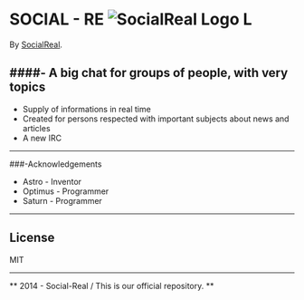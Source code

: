 # SOCIAL - RE ![SocialReal Logo](https://raw.github.com/SocialReal/SocialReal/master/logo.gif) L

By [SocialReal](https://github.com/SocialReal/).

####- A big chat for groups of people, with very topics
---
  - Supply of informations in real time
  - Created for persons respected with important subjects about news and articles
  - A new IRC

---
###-Acknowledgements

  - Astro - Inventor
  - Optimus - Programmer
  - Saturn - Programmer

---
License
----
MIT

---
** 2014 - Social-Real / This is our official repository. **
